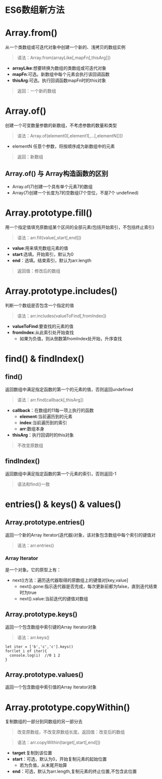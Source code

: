 # ES6数组新方法
# Array.from()
从一个类数组或可迭代对象中创建一个新的、浅拷贝的数组实例
> 语法：Array.from(arrayLike[,mapFn[,thisArg]])
- **arrayLike**:想要转换为数组的类数组或可迭代对象
- **mapFn**:可选。新数组中每个元素会执行该回调函数
- **thisArg**:可选。执行回调函数mapFn时的this对象
> 返回：一个新的数组
# Array.of()
创建一个可变数量参数的新数组，不考虑参数的数量和类型
> 语法：Array.of(element0[,element1[,...[,elementN]]])
- elementN 任意个参数，将按顺序成为新数组中的元素
> 返回：新数组
## Array.of() 与 Array构造函数的区别
- Array.of(7)创建一个具有单个元素7的数组
- Array(7)创建一个长度为7的空数组(7个空位，不是7个 undefined)
# Array.prototype.fill()
用一个指定值填充原数组某个区间的全部元素(包括开始索引，不包括终止索引)
> 语法：arr.fill(value[,start[,end]])
- **value**:用来填充数组元素的值
- **start**:选填。开始索引，默认为0
- **end**：选填。结束索引，默认为arr.length

> 返回值：修改后的数组
# Array.prototype.includes()
判断一个数组是否包含一个指定的值
> 语法：arr.includes(valueToFind[,fromIndex])
- **valueToFind**:要查找的元素的值
- **fromIndex**:从此索引处开始查找
  - 如果为负值，则从倒数第fromIndex处开始，升序查找
# find() & findIndex()
## find()
返回数组中满足指定函数的第一个的元素的值，否则返回undefined
> 语法：arr.find(callback[,thisArg])
- **callback**：在数组的11每一项上执行的函数
  - **element**:当前遍历到的元素
  - **index**:当前遍历到的索引
  - **arr**:数组本身
- **thisArg**：执行回调时的this对象
> 不改变原数组
## findIndex()
返回数组中满足指定函数的第一个元素的索引，否则返回-1
> 语法和find()一致
# entries() & keys() & values()
## Array.prototype.entries() 
返回一个新的Array Iterator(迭代器)对象，该对象包含数组中每个索引的键值对
> 语法：arr.entries()
### Array Iterator
是一个对象。它的原型上有：
- next()方法：遍历迭代器取得的原数组上的键值对[key,value]
  - next().gone:指示迭代器是否完成，每次更新前都为false，直到迭代结束时为true
  - next().value:当前迭代的键值对数组
## Array.prototype.keys() 
返回一个包含数组中索引键的Array Iterator对象
> 语法：arr.keys()
```
let iter = ['b','c','c'].keys()
for(let i of iter){
  console.log(i)  //0 1 2
}
```
## Array.prototype.values()
返回一个包含数组中索引值的Array Iterator对象
# Array.prototype.copyWithin()
复制数组的一部分到同数组的另一部分去
> 改变原数组，不改变原数组长度。返回值：改变后的数组

> 语法：arr.copyWithin(target[,start[,end]])
- **target**:复制到该位置
- **start**：可选，默认为0，开始复制元素的起始位置
  - 若为负值，从末尾开始算
- **end**：可选，默认为arr.length,复制元素的终止位置,不包含此位置



